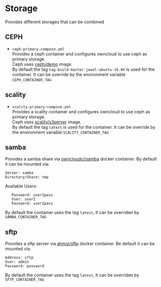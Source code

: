 # Storage

Provides different storages that can be combined 

## CEPH
- `ceph-primary-compose.yml`  
    Provides a ceph container and configures owncloud to use ceph as primary storage.  
    Ceph uses [ceph/demo](https://hub.docker.com/r/ceph/demo/) image.  
    By default the tag `tag-build-master-jewel-ubuntu-16.04` is used for the container. 
    It can be override by the environment variable `CEPH_CONTAINER_TAG`  
    
## scality

- `scality-primary-compose.yml`  
    Provides a scality container and configures owncloud to use ceph as primary storage.  
    Ceph uses [scality/s3server](https://hub.docker.com/r/scality/s3server/) image.  
    By default the tag `latest` is used for the container. 
    It can be override by the environment variable `SCALITY_CONTAINER_TAG`  
    

## samba
Provides a samba share via [owncloudci/samba](https://hub.docker.com/r/owncloudci/samba/) docker container.
By default it can be mounted via:
```
Server: samba
Directory/Share: tmp
```
Available Users:

```User: user1
   Password: user1pass
   User: user2
   Password: user2pass
```

By default the container uses the tag `latest`, it can be overriden by `SAMBA_CONTAINER_TAG`


## sftp
Provides a sftp server via [atmoz/sftp](https://hub.docker.com/r/atmoz/sftp) docker container.
Be default it can be mounted via:
```
Address: sftp
User: admin
Password: password
```

By default the container uses the tag `latest`, it can be overriden by `SFTP_CONTAINER_TAG`